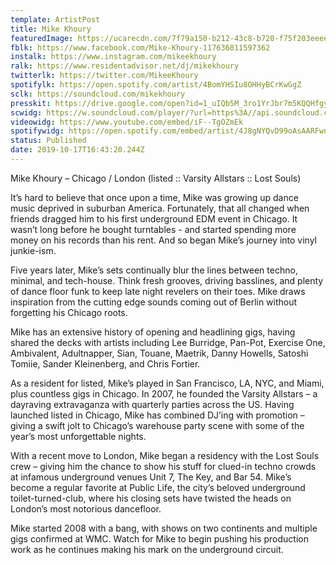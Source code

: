 ```yaml
---
template: ArtistPost
title: Mike Khoury
featuredImage: https://ucarecdn.com/7f79a150-b212-43c8-b720-f75f203eeee3/-/crop/1080x387/82,2/-/preview/
fblk: https://www.facebook.com/Mike-Khoury-117636811597362
instalk: https://www.instagram.com/mikeekhoury
ralk: https://www.residentadvisor.net/dj/mikekhoury
twitterlk: https://twitter.com/MikeeKhoury
spotifylk: https://open.spotify.com/artist/4BomYHSIu8OHHyBCrKwGgZ
sclk: https://soundcloud.com/mikekhoury
presskit: https://drive.google.com/open?id=1_uIQb5M_3ro1YrJbr7m5KQQHfgyluANp
scwidg: https://w.soundcloud.com/player/?url=https%3A//api.soundcloud.com/tracks/305205898&color=%23ff5500&auto_play=false&hide_related=false&show_comments=true&show_user=true&show_reposts=false&show_teaser=true&visual=true
videowidg: https://www.youtube.com/embed/iF--TgOZmEk
spotifywidg: https://open.spotify.com/embed/artist/4J8gNYQvD99oAsAARFwnM4
status: Published
date: 2019-10-17T16:43:20.244Z
---
```

Mike Khoury – Chicago / London (listed :: Varsity Allstars :: Lost Souls)



It’s hard to believe that once upon a time, Mike was growing up dance music deprived in suburban America. Fortunately, that all changed when friends dragged him to his first underground EDM event in Chicago. It wasn’t long before he bought turntables - and started spending more money on his records than his rent. And so began Mike’s journey into vinyl junkie-ism.



Five years later, Mike’s sets continually blur the lines between techno, minimal, and tech-house. Think fresh grooves, driving basslines, and plenty of dance floor funk to keep late night revelers on their toes. Mike draws inspiration from the cutting edge sounds coming out of Berlin without forgetting his Chicago roots.



Mike has an extensive history of opening and headlining gigs, having shared the decks with artists including Lee Burridge, Pan-Pot, Exercise One, Ambivalent, Adultnapper, Sian, Touane, Maetrik, Danny Howells, Satoshi Tomiie, Sander Kleinenberg, and Chris Fortier.



As a resident for listed, Mike’s played in San Francisco, LA, NYC, and Miami, plus countless gigs in Chicago. In 2007, he founded the Varsity Allstars – a dayraving extravaganza with quarterly parties across the US. Having launched listed in Chicago, Mike has combined DJ’ing with promotion – giving a swift jolt to Chicago’s warehouse party scene with some of the year’s most unforgettable nights.



With a recent move to London, Mike began a residency with the Lost Souls crew – giving him the chance to show his stuff for clued-in techno crowds at infamous underground venues Unit 7, The Key, and Bar 54. Mike’s become a regular favorite at Public Life, the city’s beloved underground toilet-turned-club, where his closing sets have twisted the heads on London’s most notorious dancefloor.



Mike started 2008 with a bang, with shows on two continents and multiple gigs confirmed at WMC. Watch for Mike to begin pushing his production work as he continues making his mark on the underground circuit.
